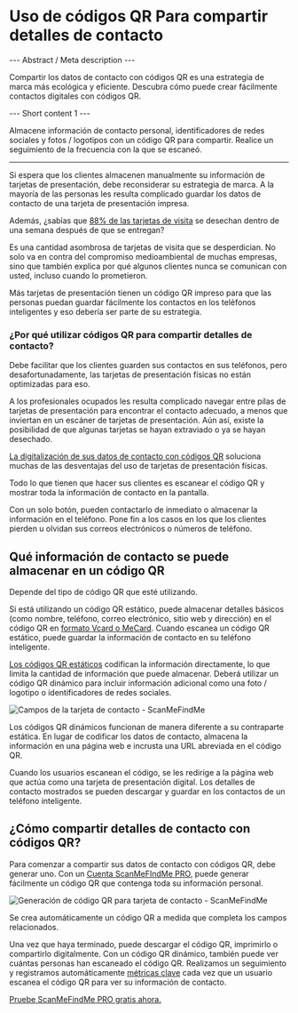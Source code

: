 <h1>Uso de códigos QR Para compartir detalles de contacto</h1>

--- Abstract / Meta description ---

Compartir los datos de contacto con códigos QR es una estrategia de marca más ecológica y eficiente. Descubra cómo puede crear fácilmente contactos digitales con códigos QR.

--- Short content 1 ---

Almacene información de contacto personal, identificadores de redes sociales y fotos / logotipos con un código QR para compartir. Realice un seguimiento de la frecuencia con la que se escaneó.

----------

<p>Si espera que los clientes almacenen manualmente su información de tarjetas de presentación, debe reconsiderar su estrategia de marca. A la mayoría de las personas les resulta complicado guardar los datos de contacto de una tarjeta de presentación impresa.</p>

<p>Además, ¿sabías que
    <a href="https://blog.adobe.com/en/publish/2016/10/26/4-business-card-statistics-that-will-make-you-rethink-your-strategy.html#gs.5xe9i0"
        class="smfm-externallink" target="_blank" rel="nofollow">88% de las tarjetas de visita</a>
    se desechan dentro de una semana después de que se entregan?</p>

<p>Es una cantidad asombrosa de tarjetas de visita que se desperdician. No solo va en contra del compromiso medioambiental de muchas empresas, sino que también explica por qué algunos clientes nunca se comunican con usted, incluso cuando lo prometieron.</p>

<p>Más tarjetas de presentación tienen un código QR impreso para que las personas puedan guardar fácilmente los contactos en los teléfonos inteligentes y eso debería ser parte de su estrategia.</p>
<h3>¿Por qué utilizar códigos QR para compartir detalles de contacto? </h3>
<p>Debe facilitar que los clientes guarden sus contactos en sus teléfonos, pero desafortunadamente, las tarjetas de presentación físicas no están optimizadas para eso.</p>

<p>A los profesionales ocupados les resulta complicado navegar entre pilas de tarjetas de presentación para encontrar el contacto adecuado, a menos que inviertan en un escáner de tarjetas de presentación. Aún así, existe la posibilidad de que algunas tarjetas se hayan extraviado o ya se hayan desechado.</p>

<p><a href="#static:contact">La digitalización de sus datos de contacto con códigos QR</a> soluciona muchas de las desventajas del uso de tarjetas de presentación físicas.</p>

<p>Todo lo que tienen que hacer sus clientes es escanear el código QR y mostrar toda la información de contacto en la pantalla.</p>

<p>Con un solo botón, pueden contactarlo de inmediato o almacenar la información en el teléfono. Pone fin a los casos en los que los clientes pierden u olvidan sus correos electrónicos o números de teléfono.</p>
<h2>Qué información de contacto se puede almacenar en un código QR</h2>
<p>Depende del tipo de código QR que esté utilizando.</p>

<p>Si está utilizando un código QR estático, puede almacenar detalles básicos (como nombre, teléfono, correo electrónico, sitio web y dirección) en el código QR en
    <a href="#article:about_contactformats">formato Vcard o MeCard</a>.
    Cuando escanea un código QR estático, puede guardar la información de contacto en su teléfono inteligente.</p>

<p><a href="#article:about_static">Los códigos QR estáticos</a> codifican la información directamente, lo que limita la cantidad de información que puede almacenar. Deberá utilizar un código QR dinámico para incluir información adicional como una foto / logotipo o identificadores de redes sociales.</p>
<p class="imageholder"><img src="https://media.scanmefindme.com/blog/about_dynamic_contact/files/img 1 - contact fields.png" alt="Campos de la tarjeta de contacto - ScanMeFindMe"> </ p >


<p>Los códigos QR dinámicos funcionan de manera diferente a su contraparte estática. En lugar de codificar los datos de contacto, almacena la información en una página web e incrusta una URL abreviada en el código QR.</p>

<p>Cuando los usuarios escanean el código, se les redirige a la página web que actúa como una tarjeta de presentación digital. Los detalles de contacto mostrados se pueden descargar y guardar en los contactos de un teléfono inteligente.</p>
<h2>¿Cómo compartir detalles de contacto con códigos QR?</h2>
<p>Para comenzar a compartir sus datos de contacto con códigos QR, debe generar uno. Con un
    <a href="#pro">Cuenta ScanMeFIndMe PRO</a>, puede generar fácilmente un código QR que contenga toda su información personal.</p>

<p class="imageholder"><img src="https://media.scanmefindme.com/blog/about_dynamic_contact/files/img 2 - floyd miles - qr.png" alt="Generación de código QR para tarjeta de contacto - ScanMeFindMe "></p>

<p>Se crea automáticamente un código QR a medida que completa los campos relacionados.</p>

<p>Una vez que haya terminado, puede descargar el código QR, imprimirlo o compartirlo digitalmente. Con un código QR dinámico, también puede ver cuántas personas han escaneado el código QR. Realizamos un seguimiento y registramos automáticamente
    <a href="#article:about_statistics">métricas clave</a> cada vez que un usuario escanea el código QR para ver su información de contacto.</p>

<p><a href="#pro">Pruebe ScanMeFindMe PRO gratis ahora.</a></p>
